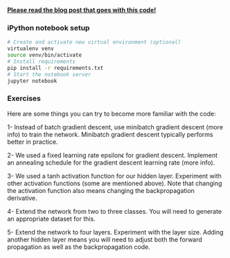 [**Please read the blog post that goes with this code!**](http://www.wildml.com/2015/09/implementing-a-neural-network-from-scratch/)


### iPython notebook setup

```bash
# Create and activate new virtual environment (optional)
virtualenv venv
source venv/bin/activate
# Install requirements
pip install -r requirements.txt
# Start the notebook server
jupyter notebook
```

### Exercises
Here are some things you can try to become more familiar with the code:

1- Instead of batch gradient descent, use minibatch gradient descent (more info) to train the network. Minibatch gradient descent typically performs better in practice.

2- We used a fixed learning rate epsilonϵ for gradient descent. Implement an annealing schedule for the gradient descent learning rate (more info).

3- We used a tanh activation function for our hidden layer. Experiment with other activation functions (some are mentioned above). Note that changing the activation function also means changing the backpropagation derivative.

4- Extend the network from two to three classes. You will need to generate an appropriate dataset for this.

5- Extend the network to four layers. Experiment with the layer size. Adding another hidden layer means you will need to adjust both the forward propagation as well as the backpropagation code.

